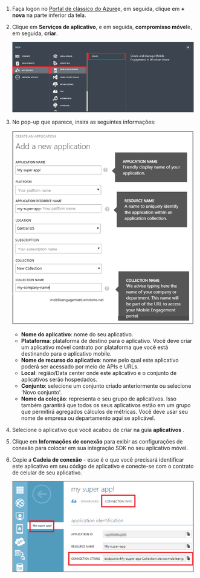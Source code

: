 1. Faça logon no [Portal de clássico do Azure](https://manage.windowsazure.com)e, em seguida, clique em **+ nova** na parte inferior da tela.

2. Clique em **Serviços de aplicativo**, e em seguida, **compromisso móvel**e, em seguida, **criar**.

    ![](./media/mobile-engagement-create-app-in-portal/create-mobile-engagement-app.png)

3. No pop-up que aparece, insira as seguintes informações:

    ![](./media/mobile-engagement-create-app-in-portal/create-azme-popup.png)

    - **Nome do aplicativo**: nome do seu aplicativo. 
    - **Plataforma**: plataforma de destino para o aplicativo. Você deve criar um aplicativo móvel contrato por plataforma que você está destinando para o aplicativo mobile. 
    - **Nome de recurso do aplicativo**: nome pelo qual este aplicativo poderá ser acessado por meio de APIs e URLs. 
    - **Local**: região/Data center onde este aplicativo e o conjunto de aplicativos serão hospedados.
    - **Conjunto**: selecione um conjunto criado anteriormente ou selecione 'Novo conjunto'.
    - **Nome da coleção**: representa o seu grupo de aplicativos. Isso também garantirá que todos os seus aplicativos estão em um grupo que permitirá agregados cálculos de métricas. Você deve usar seu nome de empresa ou departamento aqui se aplicável.

4. Selecione o aplicativo que você acabou de criar na guia **aplicativos** .

5. Clique em **Informações de conexão** para exibir as configurações de conexão para colocar em sua integração SDK no seu aplicativo móvel.

6. Copie a **Cadeia de conexão** - esse é o que você precisará identificar este aplicativo em seu código de aplicativo e conecte-se com o contrato de celular de seu aplicativo.

    ![](./media/mobile-engagement-create-app-in-portal/app-connection-info-page.png)

